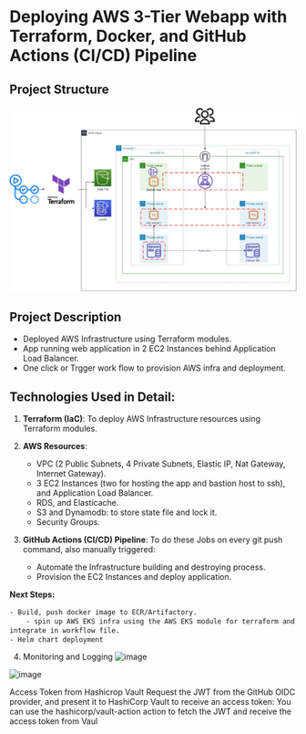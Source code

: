 # Deploying AWS 3-Tier Webapp with Terraform, Docker, and GitHub Actions (CI/CD) Pipeline

## Project Structure
![Infrastructure](./assests/AWS-Three-Tier-Architecture.jpg)

## Project Description

- Deployed AWS Infrastructure using Terraform modules.
 - App running web application in 2 EC2 Instances behind Application Load Balancer.
 - One click or Trgger work flow to provision AWS infra and deployment.


## Technologies Used in Detail: 
1. **Terraform (IaC)**: To deploy AWS Infrastructure resources using Terraform modules.
2. **AWS Resources**:
	- VPC (2 Public Subnets, 4 Private Subnets, Elastic IP, Nat Gateway, Internet Gateway).
	- 3 EC2 Instances (two for hosting the app and bastion host to ssh), and Application Load Balancer.
	- RDS, and Elasticache.
	- S3 and Dynamodb: to store state file and lock it.
	- Security Groups.

3. **GitHub Actions (CI/CD) Pipeline**: To do these Jobs on every git push command, also manually triggered:
	- Automate the Infrastructure building and destroying process.
	- Provision the EC2 Instances and deploy application.

**Next Steps:**

	- Build, push docker image to ECR/Artifactory.
        - spin up AWS EKS infra using the AWS EKS module for terraform and integrate in workflow file.
	- Helm chart deployment
4.  Monitoring and Logging
![image](https://github.com/AkshaySoooryavanshi/Wed-TerraRepo/assets/96631562/107f8de2-115e-4590-b130-6c09b37880ce)

![image](https://github.com/AkshaySoooryavanshi/Wed-TerraRepo/assets/96631562/ef1d1ecc-7394-40f2-b896-bbd8d31500d0)






Access Token from Hashicrop Vault
Request the JWT from the GitHub OIDC provider, and present it to HashiCorp Vault to receive an access token:
You can use the hashicorp/vault-action action to fetch the JWT and receive the access token from Vaul




